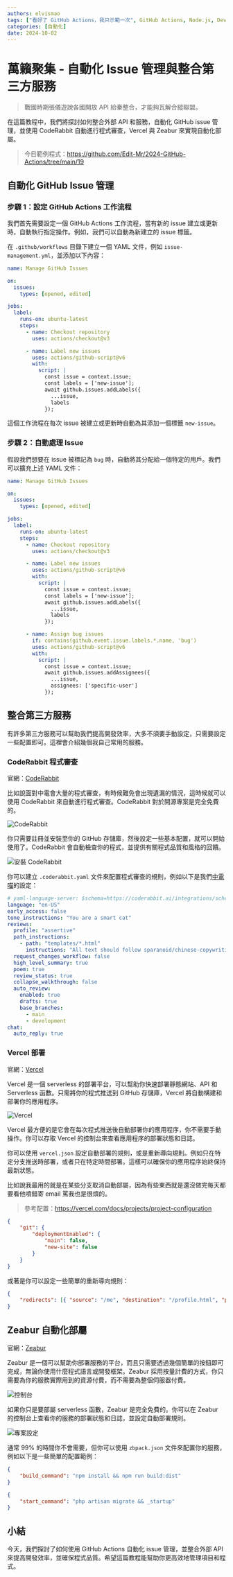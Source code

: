 ```yaml
---
authors: elvismao
tags: ["看好了 GitHub Actions，我只示範一次", GitHub Actions, Node.js, DevOps, Zeabur]
categories: [自動化]
date: 2024-10-02
---
```


# 萬籟聚集 - 自動化 Issue 管理與整合第三方服務

> 戰國時期張儀遊說各國開放 API 給秦整合，才能夠瓦解合縱聯盟。

在這篇教程中，我們將探討如何整合外部 API 和服務，自動化 GitHub issue 管理，並使用 CodeRabbit 自動進行程式審查，Vercel 與 Zeabur 來實現自動化部屬。

> 今日範例程式：<https://github.com/Edit-Mr/2024-GitHub-Actions/tree/main/19>

## 自動化 GitHub Issue 管理

### **步驟 1：設定 GitHub Actions 工作流程**

我們首先需要設定一個 GitHub Actions 工作流程，當有新的 issue 建立或更新時，自動執行指定操作。例如，我們可以自動為新建立的 issue 標籤。

在 `.github/workflows` 目錄下建立一個 YAML 文件，例如 `issue-management.yml`，並添加以下內容：

```yaml
name: Manage GitHub Issues

on:
  issues:
    types: [opened, edited]

jobs:
  label:
    runs-on: ubuntu-latest
    steps:
      - name: Checkout repository
        uses: actions/checkout@v3

      - name: Label new issues
        uses: actions/github-script@v6
        with:
          script: |
            const issue = context.issue;
            const labels = ['new-issue'];
            await github.issues.addLabels({
              ...issue,
              labels
            });
```

這個工作流程在每次 issue 被建立或更新時自動為其添加一個標籤 `new-issue`。

### **步驟 2：自動處理 Issue**

假設我們想要在 issue 被標記為 `bug` 時，自動將其分配給一個特定的用戶。我們可以擴充上述 YAML 文件：

```yaml
name: Manage GitHub Issues

on:
  issues:
    types: [opened, edited]

jobs:
  label:
    runs-on: ubuntu-latest
    steps:
      - name: Checkout repository
        uses: actions/checkout@v3

      - name: Label new issues
        uses: actions/github-script@v6
        with:
          script: |
            const issue = context.issue;
            const labels = ['new-issue'];
            await github.issues.addLabels({
              ...issue,
              labels
            });

      - name: Assign bug issues
        if: contains(github.event.issue.labels.*.name, 'bug')
        uses: actions/github-script@v6
        with:
          script: |
            const issue = context.issue;
            await github.issues.addAssignees({
              ...issue,
              assignees: ['specific-user']
            });
```

## 整合第三方服務

有許多第三方服務可以幫助我們提高開發效率，大多不須要手動設定，只需要設定一些配置即可。這裡會介紹幾個我自己常用的服務。

### CodeRabbit 程式審查

官網：[CodeRabbit](https://coderabbit.io/)

比如說面對中電會大量的程式審查，有時候難免會出現遺漏的情況，這時候就可以使用 CodeRabbit 來自動進行程式審查。CodeRabbit 對於開源專案是完全免費的。

![CodeRabbit](coderabbit.webp)

你只需要註冊並安裝至你的 GitHub 存儲庫，然後設定一些基本配置，就可以開始使用了。CodeRabbit 會自動檢查你的程式，並提供有關程式品質和風格的回饋。

![安裝 CodeRabbit](install.webp)

你可以建立 `.coderabbit.yaml` 文件來配置程式審查的規則，例如以下是我們[中電喵](https://github.com/SCAICT/SCAICT-uwu/tree/main)的設定：

```yaml
# yaml-language-server: $schema=https://coderabbit.ai/integrations/schema.v2.json
language: "en-US"
early_access: false
tone_instructions: "You are a smart cat"
reviews:
  profile: "assertive"
  path_instructions:
    - path: "templates/*.html"
      instructions: "All text should follow sparanoid/chinese-copywriting-guidelines. There should be space between English and Chinese."
  request_changes_workflow: false
  high_level_summary: true
  poem: true
  review_status: true
  collapse_walkthrough: false
  auto_review:
    enabled: true
    drafts: true
    base_branches:
      - main
      - development
chat:
  auto_reply: true
```

### Vercel 部署

官網：[Vercel](https://vercel.com/)

Vercel 是一個 serverless 的部署平台，可以幫助你快速部署靜態網站、API 和 Serverless 函數。只需將你的程式推送到 GitHub 存儲庫，Vercel 將自動構建和部署你的應用程序。

![Vercel](vercel.webp)

Vercel 最方便的是它會在每次程式推送後自動部署你的應用程序，你不需要手動操作。你可以存取 Vercel 的控制台來查看應用程序的部署狀態和日誌。

你可以使用 `vercel.json` 設定自動部署的規則，或是重新導向規則。例如只在特定分支推送時部署，或者只在特定時間部署。這樣可以確保你的應用程序始終保持最新狀態。

比如說我最用的就是在某些分支取消自動部屬，因為有些東西就是還沒做完每天都要看他噴錯寄 email 罵我也是很煩的。

> 參考配置：https://vercel.com/docs/projects/project-configuration

```json
{
	"git": {
		"deploymentEnabled": {
			"main": false,
			"new-site": false
		}
	}
}
```

或著是你可以設定一些簡單的重新導向規則：

```json
{
	"redirects": [{ "source": "/me", "destination": "/profile.html", "permanent": false }]
}
```

## Zeabur 自動化部屬

官網：[Zeabur](https://zeabur.com/)

Zeabur 是一個可以幫助你部署服務的平台，而且只需要透過幾個簡單的按鈕即可完成，無論你使用什麼程式語言或開發框架。Zeabur 採用按量計費的方式，你只需要為你的服務實際用到的資源付費，而不需要為整個伺服器付費。

![控制台](dash.webp)

如果你只是要部屬 serverless 函數，Zeabur 是完全免費的。你可以在 Zeabur 的控制台上查看你的服務的部署狀態和日誌，並設定自動部署規則。

![專案設定](project.webp)

通常 99% 的時間你不會需要，但你可以使用 `zbpack.json` 文件來配置你的服務，例如以下是一些簡單的配置範例：

```json
{
	"build_command": "npm install && npm run build:dist"
}
```

```json
{
	"start_command": "php artisan migrate && _startup"
}
```

## 小結

今天，我們探討了如何使用 GitHub Actions 自動化 issue 管理，並整合外部 API 來提高開發效率，並確保程式品質。希望這篇教程能幫助你更高效地管理項目和程式。
